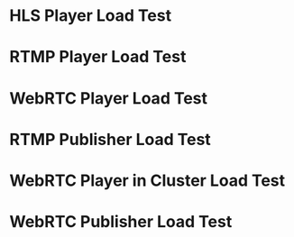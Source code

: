 # HLS Player Load Test
# RTMP Player Load Test
# WebRTC Player Load Test
# RTMP Publisher Load Test
# WebRTC Player in Cluster Load Test
# WebRTC Publisher Load Test
